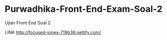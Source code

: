# Purwadhika-Front-End-Exam-Soal-2
Ujian Front End Soal 2

LINK
http://focused-jones-719b36.netlify.com/
